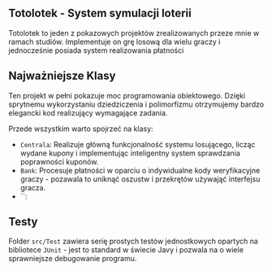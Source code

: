 ## Totolotek - System symulacji loterii

Totolotek to jeden z pokazowych projektów zrealizowanych przeze mnie w ramach studiów. Implementuje on grę losową dla wielu graczy i jednocześnie posiada system realizowania płatności

## Najważniejsze Klasy

Ten projekt w pełni pokazuje moc programowania obiektowego. Dzięki sprytnemu wykorzystaniu dziedziczenia i polimorfizmu otrzymujemy bardzo elegancki kod realizujący wymagające zadania.

Przede wszystkim warto spojrzeć na klasy:

- `Centrala`: Realizuje główną funkcjonalność systemu losującego, licząc wydane kupony i implementując inteligentny system sprawdzania poprawności kuponów. 
- `Bank`: Procesuje płatności w oparciu o indywidualne kody weryfikacyjne graczy - pozawala to uniknąć oszustw i przekrętów używająć interfejsu gracza.
- ``:

## Testy

Folder `src/Test` zawiera serię prostych testów jednostkowych opartych na bibliotece `JUnit` - jest to standard w świecie Javy i pozwala na o wiele sprawniejsze debugowanie programu. 

